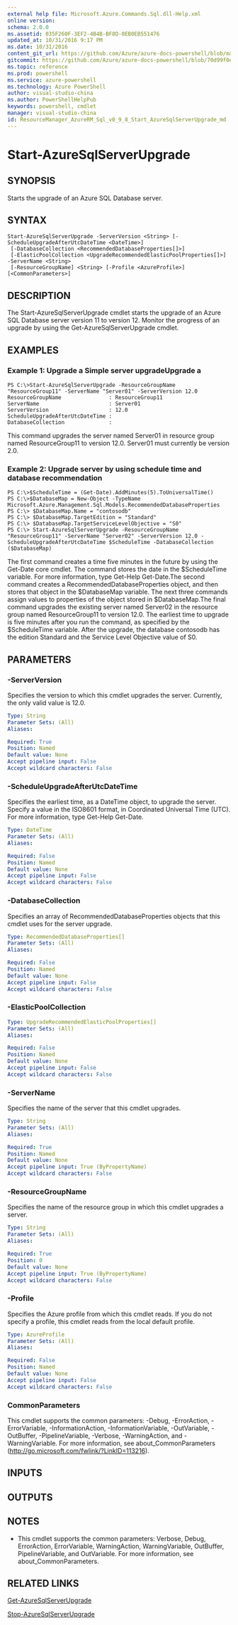 ```yaml
---
external help file: Microsoft.Azure.Commands.Sql.dll-Help.xml
online version: 
schema: 2.0.0
ms.assetid: 035F260F-3EF2-4B4B-BF8D-0EB0EB551476
updated_at: 10/31/2016 9:17 PM
ms.date: 10/31/2016
content_git_url: https://github.com/Azure/azure-docs-powershell/blob/master/azureps-cmdlets-docs/ResourceManager/AzureRM.Sql/v0.9.8/Start-AzureSqlServerUpgrade.md
gitcommit: https://github.com/Azure/azure-docs-powershell/blob/70d99f0e924efe152eb73454f7898f92d5a5db64/azureps-cmdlets-docs/ResourceManager/AzureRM.Sql/v0.9.8/Start-AzureSqlServerUpgrade.md
ms.topic: reference
ms.prod: powershell
ms.service: azure-powershell
ms.technology: Azure PowerShell
author: visual-studio-china
ms.author: PowerShellHelpPub
keywords: powershell, cmdlet
manager: visual-studio-china
id: ResourceManager_AzureRM_Sql_v0_9_8_Start_AzureSqlServerUpgrade_md
---
```


# Start-AzureSqlServerUpgrade

## SYNOPSIS
Starts the upgrade of an Azure SQL Database server.

## SYNTAX

```
Start-AzureSqlServerUpgrade -ServerVersion <String> [-ScheduleUpgradeAfterUtcDateTime <DateTime>]
 [-DatabaseCollection <RecommendedDatabaseProperties[]>]
 [-ElasticPoolCollection <UpgradeRecommendedElasticPoolProperties[]>] -ServerName <String>
 [-ResourceGroupName] <String> [-Profile <AzureProfile>] [<CommonParameters>]
```

## DESCRIPTION
The Start-AzureSqlServerUpgrade cmdlet starts the upgrade of an Azure SQL Database server version 11 to version 12.
Monitor the progress of an upgrade by using the Get-AzureSqlServerUpgrade cmdlet.

## EXAMPLES

### Example 1: Upgrade a Simple server upgradeUpgrade a
```
PS C:\>Start-AzureSqlServerUpgrade -ResourceGroupName "ResourceGroup11" -ServerName "Server01" -ServerVersion 12.0
ResourceGroupName               : ResourceGroup11
ServerName                      : Server01
ServerVersion                   : 12.0
ScheduleUpgradeAfterUtcDateTime : 
DatabaseCollection              :
```

This command upgrades the server named Server01 in resource group named ResourceGroup11 to version 12.0.
Server01 must currently be version 2.0.

### Example 2: Upgrade server by using schedule time and database recommendation
```
PS C:\>$ScheduleTime = (Get-Date).AddMinutes(5).ToUniversalTime()
PS C:\>$DatabaseMap = New-Object -TypeName Microsoft.Azure.Management.Sql.Models.RecommendedDatabaseProperties
PS C:\> $DatabaseMap.Name = "contosodb"
PS C:\> $DatabaseMap.TargetEdition = "Standard"
PS C:\> $DatabaseMap.TargetServiceLevelObjective = "S0"
PS C:\> Start-AzureSqlServerUpgrade -ResourceGroupName "ResourceGroup11" -ServerName "Server02" -ServerVersion 12.0 -ScheduleUpgradeAfterUtcDateTime $ScheduleTime -DatabaseCollection ($DatabaseMap)
```

The first command creates a time five minutes in the future by using the Get-Date core cmdlet.
The command stores the date in the $ScheduleTime variable.
For more information, type Get-Help Get-Date.The second command creates a RecommendedDatabaseProperties object, and then stores that object in the $DatabaseMap variable.
The next three commands assign values to properties of the object stored in $DatabaseMap.The final command upgrades the existing server named Server02 in the  resource group named ResourceGroup11 to version 12.0.
The earliest time to upgrade is five minutes after you run the command, as specified by the $ScheduleTime variable.
After the upgrade, the database contosodb has the edition Standard and the Service Level Objective value of S0.

## PARAMETERS

### -ServerVersion
Specifies the version to which this cmdlet upgrades the server.
Currently, the only valid value is 12.0.

```yaml
Type: String
Parameter Sets: (All)
Aliases: 

Required: True
Position: Named
Default value: None
Accept pipeline input: False
Accept wildcard characters: False
```

### -ScheduleUpgradeAfterUtcDateTime
Specifies the earliest time, as a DateTime object, to upgrade the server.
Specify a value in the ISO8601 format, in Coordinated Universal Time (UTC).
For more information, type Get-Help Get-Date.

```yaml
Type: DateTime
Parameter Sets: (All)
Aliases: 

Required: False
Position: Named
Default value: None
Accept pipeline input: False
Accept wildcard characters: False
```

### -DatabaseCollection
Specifies an array of RecommendedDatabaseProperties objects that this cmdlet uses for the server upgrade.

```yaml
Type: RecommendedDatabaseProperties[]
Parameter Sets: (All)
Aliases: 

Required: False
Position: Named
Default value: None
Accept pipeline input: False
Accept wildcard characters: False
```

### -ElasticPoolCollection

```yaml
Type: UpgradeRecommendedElasticPoolProperties[]
Parameter Sets: (All)
Aliases: 

Required: False
Position: Named
Default value: None
Accept pipeline input: False
Accept wildcard characters: False
```

### -ServerName
Specifies the name of the server that this cmdlet upgrades.

```yaml
Type: String
Parameter Sets: (All)
Aliases: 

Required: True
Position: Named
Default value: None
Accept pipeline input: True (ByPropertyName)
Accept wildcard characters: False
```

### -ResourceGroupName
Specifies the name of the resource group in which this cmdlet upgrades a server.

```yaml
Type: String
Parameter Sets: (All)
Aliases: 

Required: True
Position: 0
Default value: None
Accept pipeline input: True (ByPropertyName)
Accept wildcard characters: False
```

### -Profile
Specifies the Azure profile from which this cmdlet reads.
If you do not specify a profile, this cmdlet reads from the local default profile.

```yaml
Type: AzureProfile
Parameter Sets: (All)
Aliases: 

Required: False
Position: Named
Default value: None
Accept pipeline input: False
Accept wildcard characters: False
```

### CommonParameters
This cmdlet supports the common parameters: -Debug, -ErrorAction, -ErrorVariable, -InformationAction, -InformationVariable, -OutVariable, -OutBuffer, -PipelineVariable, -Verbose, -WarningAction, and -WarningVariable. For more information, see about_CommonParameters (http://go.microsoft.com/fwlink/?LinkID=113216).

## INPUTS

## OUTPUTS

## NOTES
* This cmdlet supports the common parameters: Verbose, Debug, ErrorAction, ErrorVariable, WarningAction, WarningVariable, OutBuffer, PipelineVariable, and OutVariable. For more information, see about_CommonParameters.

## RELATED LINKS

[Get-AzureSqlServerUpgrade]()

[Stop-AzureSqlServerUpgrade]()


